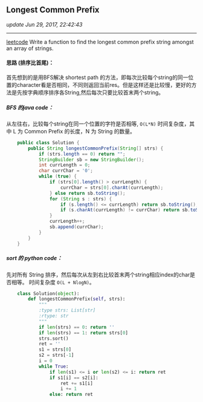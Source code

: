## Longest Common Prefix
_update Jun 29, 2017, 22:42:43_

---
[leetcode](https://leetcode.com/problems/longest-common-prefix/#/solutions)
Write a function to find the longest common prefix string amongst an array of strings.

#### 思路 (排序比首尾)：
首先想到的是用BFS解决 shortest path 的方法，即每次比较每个string的同一位置的character看是否相同，不同则返回当前res。但是这样还是比较慢，更好的方法是先按字典顺序排序各String,然后每次只要比较首末两个string。

##### BFS 的java code：
从左往右，比较每个string在同一个位置的字符是否相等, `O(L*N)` 时间复杂度，其中 L 为 Common Prefix 的长度，N 为 String 的数量。
```java
    public class Solution {
        public String longestCommonPrefix(String[] strs) {
            if (strs.length == 0) return "";
            StringBuilder sb = new StringBuilder();
            int currLength = 0;
            char currChar = '0';
            while (true) {
                if (strs[0].length() > currLength) {
                    currChar = strs[0].charAt(currLength);
                } else return sb.toString();
                for (String s : strs) {
                    if (s.length() <= currLength) return sb.toString();
                    if (s.charAt(currLength) != currChar) return sb.toString();
                }
                currLength++;
                sb.append(currChar);
            }
        }
    }
```

##### sort 的 python code：
先对所有 String 排序，然后每次从左到右比较首末两个string相应index的char是否相等。 时间复杂度 `O(L + NlogN)`。

```python
    class Solution(object):
        def longestCommonPrefix(self, strs):
            """
            :type strs: List[str]
            :rtype: str
            """
            if len(strs) == 0: return ''
            if len(strs) == 1: return strs[0]
            strs.sort()
            ret = ''
            s1 = strs[0]
            s2 = strs[-1]
            i = 0
            while True:
                if len(s1) <= i or len(s2) <= i: return ret
                if s1[i] == s2[i]:
                    ret += s1[i]
                    i += 1
                else: return ret
```